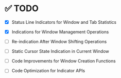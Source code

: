 # ✅ TODO

- [x] Status Line Indicators for Window and Tab Statistics

- [x] Indications for Window Management Operations

- [ ] Re-indication After Window Shifting Operations

- [ ] Static Cursor State Indication in Current Window

- [ ] Code Improvements for Window Creation Functions

- [ ] Code Optimization for Indicator APIs
